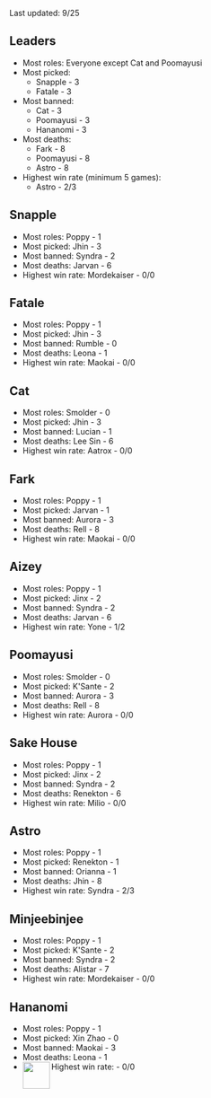 Last updated: 9/25

## Leaders

- Most roles: Everyone except Cat and Poomayusi
- Most picked:
  - Snapple - 3
  - Fatale - 3
- Most banned:
  - Cat - 3
  - Poomayusi - 3
  - Hananomi - 3
- Most deaths:
  - Fark - 8
  - Poomayusi - 8
  - Astro - 8
- Highest win rate (minimum 5 games):
  - Astro - 2/3

## Snapple

- Most roles: Poppy - 1
- Most picked: Jhin - 3
- Most banned: Syndra - 2
- Most deaths: Jarvan - 6
- Highest win rate: Mordekaiser - 0/0

## Fatale

- Most roles: Poppy - 1
- Most picked: Jhin - 3
- Most banned: Rumble - 0
- Most deaths: Leona - 1
- Highest win rate: Maokai - 0/0

## Cat

- Most roles: Smolder - 0
- Most picked: Jhin - 3
- Most banned: Lucian - 1
- Most deaths: Lee Sin - 6
- Highest win rate: Aatrox - 0/0

## Fark

- Most roles: Poppy - 1
- Most picked: Jarvan - 1
- Most banned: Aurora - 3
- Most deaths: Rell - 8
- Highest win rate: Maokai - 0/0

## Aizey

- Most roles: Poppy - 1
- Most picked: Jinx - 2
- Most banned: Syndra - 2
- Most deaths: Jarvan - 6
- Highest win rate: Yone - 1/2

## Poomayusi

- Most roles: Smolder - 0
- Most picked: K'Sante - 2
- Most banned: Aurora - 3
- Most deaths: Rell - 8
- Highest win rate: Aurora - 0/0

## Sake House

- Most roles: Poppy - 1
- Most picked: Jinx - 2
- Most banned: Syndra - 2
- Most deaths: Renekton - 6
- Highest win rate: Milio - 0/0

## Astro

- Most roles: Poppy - 1
- Most picked: Renekton - 1
- Most banned: Orianna - 1
- Most deaths: Jhin - 8
- Highest win rate: Syndra - 2/3

## Minjeebinjee

- Most roles: Poppy - 1
- Most picked: K'Sante - 2
- Most banned: Syndra - 2
- Most deaths: Alistar - 7
- Highest win rate: Mordekaiser - 0/0

## Hananomi

- Most roles: Poppy - 1
- Most picked: Xin Zhao - 0
- Most banned: Maokai - 3
- Most deaths: Leona - 1
- Highest win rate: <img src="https://static.wikia.nocookie.net/leagueoflegends/images/2/2a/Ahri_OriginalSquare.png/revision/latest?cb=20230201172235" align="left" height="48" width="48"> - 0/0
